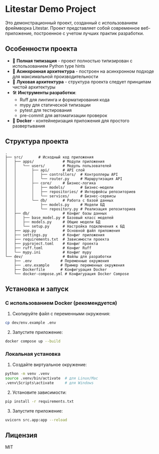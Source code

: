 # Litestar Demo Project

Это демонстрационный проект, созданный с использованием фреймворка Litestar. Проект представляет собой современное веб-приложение, построенное с учетом лучших практик разработки.

## Особенности проекта

- 🚀 **Полная типизация** - проект полностью типизирован с использованием Python type hints
- 🔄 **Асинхронная архитектура** - построен на асинхронном подходе для максимальной производительности
- 🧅 **Луковая архитектура** - структура проекта следует принципам чистой архитектуры
- 🛠 **Инструменты разработки**:
  - Ruff для линтинга и форматирования кода
  - mypy для статической типизации
  - pytest для тестирования
  - pre-commit для автоматизации проверок
- 🐳 **Docker** - контейнеризация приложения для простого развертывания

## Структура проекта

```
.
├── src/       # Исходный код приложения
│   ├── apps/             # Модули приложения
│   │   └── users/        # Модуль пользователей
│   │       ├── api/      # API слой
│   │       │   ├── controllers/  # Контроллеры API
│   │       │   └── router.py     # Маршрутизация API
│   │       ├── core/     # Бизнес-логика
│   │       │   ├── models/       # Бизнес-модели
│   │       │   ├── repositories/ # Интерфейсы репозиториев
│   │       │   └── services/     # Бизнес-сервисы
│   │       └── db/       # Работа с базой данных
│   │           ├── models.py     # Модели БД
│   │           └── repository.py # Реализация репозиториев
│   ├── db/               # Конфиг базы данных
│   │   ├── base_model.py # Базовый класс моделей
│   │   ├── models.py     # Общие модели БД
│   │   └── setup.py      # Настройка подключения к БД
│   ├── app.py            # Основной файл приложения
│   ├── settings.py       # Конфиг приложения
│   ├── requirements.txt  # Зависимости проекта
│   ├── pyproject.toml    # Конфиг проекта
│   ├── ruff.toml         # Конфиг Ruff
│   └── mypy.ini          # Конфиг mypy
└── dev/                  # Файлы для разработки
    ├── .env             # Переменные окружения
    ├── .env.example     # Пример переменных окружения
    ├── Dockerfile       # Конфигурация Docker
    └── docker-compose.yml # Конфигурация Docker Compose
```

## Установка и запуск

### С использованием Docker (рекомендуется)

1. Скопируйте файл с переменными окружения:
```bash
cp dev/env.example .env
```

2. Запустите приложение:
```bash
docker compose up --build
```

### Локальная установка

1. Создайте виртуальное окружение:
```bash
python -m venv .venv
source .venv/bin/activate  # для Linux/Mac
.venv\Scripts\activate     # для Windows
```

2. Установите зависимости:
```bash
pip install -r requirements.txt
```

3. Запустите приложение:
```bash
uvicorn src.app:app --reload
```

## Лицензия

MIT
